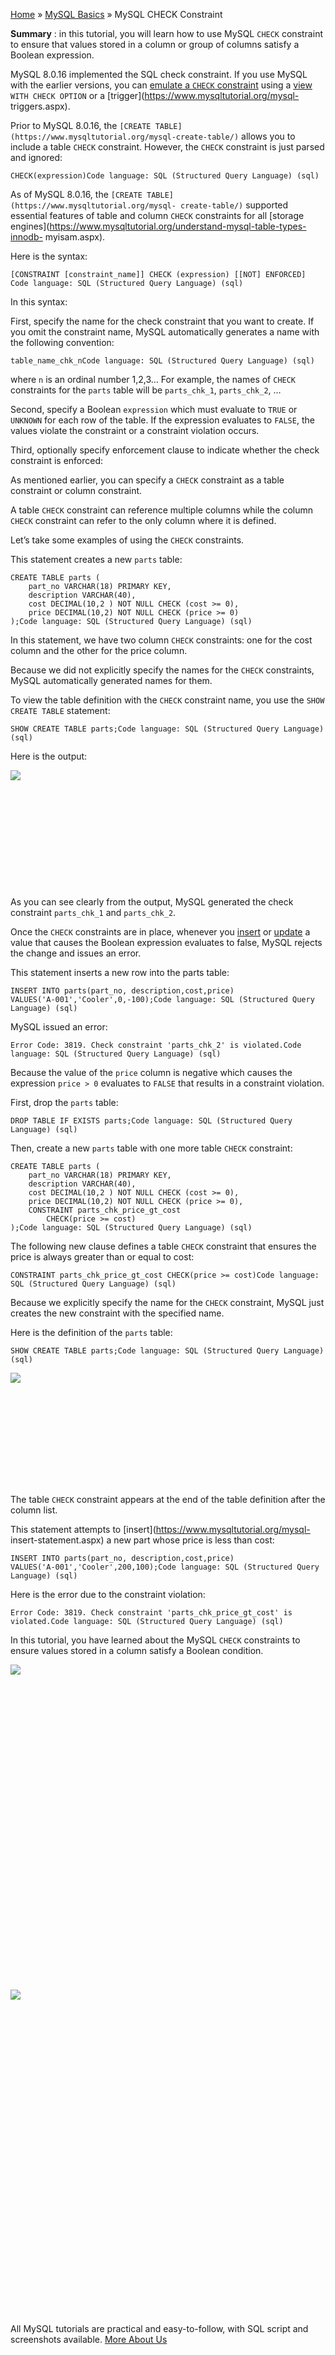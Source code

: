

[Home](https://www.mysqltutorial.org/) » [MySQL
Basics](https://www.mysqltutorial.org/mysql-basics/) » MySQL CHECK Constraint



 **Summary** : in this tutorial, you will learn how to use MySQL `CHECK`
constraint to ensure that values stored in a column or group of columns
satisfy a Boolean expression.



MySQL 8.0.16 implemented the SQL check constraint. If you use MySQL with the
earlier versions, you can [emulate a `CHECK`
constraint](https://www.mysqltutorial.org/mysql-check-constraint-emulation/)
using a [view](https://www.mysqltutorial.org/mysql-views-tutorial.aspx) `WITH
CHECK OPTION` or a [trigger](https://www.mysqltutorial.org/mysql-
triggers.aspx).



Prior to MySQL 8.0.16, the `[CREATE
TABLE](https://www.mysqltutorial.org/mysql-create-table/)` allows you to
include a table `CHECK` constraint. However, the `CHECK` constraint is just
parsed and ignored:


    
    
    CHECK(expression)Code language: SQL (Structured Query Language) (sql)



As of MySQL 8.0.16, the `[CREATE TABLE](https://www.mysqltutorial.org/mysql-
create-table/)` supported essential features of table and column `CHECK`
constraints for all [storage
engines](https://www.mysqltutorial.org/understand-mysql-table-types-innodb-
myisam.aspx).



Here is the syntax:


    
    
    [CONSTRAINT [constraint_name]] CHECK (expression) [[NOT] ENFORCED]
    Code language: SQL (Structured Query Language) (sql)



In this syntax:



First, specify the name for the check constraint that you want to create. If
you omit the constraint name, MySQL automatically generates a name with the
following convention:


    
    
    table_name_chk_nCode language: SQL (Structured Query Language) (sql)



where `n` is an ordinal number 1,2,3… For example, the names of `CHECK`
constraints for the `parts` table will be `parts_chk_1`, `parts_chk_2`, …



Second, specify a Boolean `expression` which must evaluate to `TRUE` or
`UNKNOWN` for each row of the table. If the expression evaluates to `FALSE`,
the values violate the constraint or a constraint violation occurs.



Third, optionally specify enforcement clause to indicate whether the check
constraint is enforced:



As mentioned earlier, you can specify a `CHECK` constraint as a table
constraint or column constraint.



A table `CHECK` constraint can reference multiple columns while the column
`CHECK` constraint can refer to the only column where it is defined.



Let’s take some examples of using the `CHECK` constraints.



This statement creates a new `parts` table:


    
    
    CREATE TABLE parts (
        part_no VARCHAR(18) PRIMARY KEY,
        description VARCHAR(40),
        cost DECIMAL(10,2 ) NOT NULL CHECK (cost >= 0),
        price DECIMAL(10,2) NOT NULL CHECK (price >= 0)
    );Code language: SQL (Structured Query Language) (sql)



In this statement, we have two column `CHECK` constraints: one for the cost
column and the other for the price column.



Because we did not explicitly specify the names for the `CHECK` constraints,
MySQL automatically generated names for them.



To view the table definition with the `CHECK` constraint name, you use the
`SHOW CREATE TABLE` statement:


    
    
    SHOW CREATE TABLE parts;Code language: SQL (Structured Query Language) (sql)



Here is the output:

![](https://www.mysqltutorial.org/wp-content/uploads/2019/08/mysql-check-constraint.png)
![](data:image/svg+xml,%3Csvg%20xmlns=%22http://www.w3.org/2000/svg%22%20viewBox=%220%200%20411%20140%22%3E%3C/svg%3E)


As you can see clearly from the output, MySQL generated the check constraint
`parts_chk_1` and `parts_chk_2`.



Once the `CHECK` constraints are in place, whenever you
[insert](https://www.mysqltutorial.org/mysql-insert-statement.aspx) or
[update](https://www.mysqltutorial.org/mysql-update-data.aspx) a value that
causes the Boolean expression evaluates to false, MySQL rejects the change and
issues an error.



This statement inserts a new row into the parts table:


    
    
    INSERT INTO parts(part_no, description,cost,price) 
    VALUES('A-001','Cooler',0,-100);Code language: SQL (Structured Query Language) (sql)



MySQL issued an error:


    
    
    Error Code: 3819. Check constraint 'parts_chk_2' is violated.Code language: SQL (Structured Query Language) (sql)



Because the value of the `price` column is negative which causes the
expression `price > 0` evaluates to `FALSE` that results in a constraint
violation.



First, drop the `parts` table:


    
    
    DROP TABLE IF EXISTS parts;Code language: SQL (Structured Query Language) (sql)



Then, create a new `parts` table with one more table `CHECK` constraint:


    
    
    CREATE TABLE parts (
        part_no VARCHAR(18) PRIMARY KEY,
        description VARCHAR(40),
        cost DECIMAL(10,2 ) NOT NULL CHECK (cost >= 0),
        price DECIMAL(10,2) NOT NULL CHECK (price >= 0),
        CONSTRAINT parts_chk_price_gt_cost 
            CHECK(price >= cost)
    );Code language: SQL (Structured Query Language) (sql)



The following new clause defines a table `CHECK` constraint that ensures the
price is always greater than or equal to cost:


    
    
    CONSTRAINT parts_chk_price_gt_cost CHECK(price >= cost)Code language: SQL (Structured Query Language) (sql)



Because we explicitly specify the name for the `CHECK` constraint, MySQL just
creates the new constraint with the specified name.



Here is the definition of the `parts` table:


    
    
    SHOW CREATE TABLE parts;Code language: SQL (Structured Query Language) (sql)

![](https://www.mysqltutorial.org/wp-content/uploads/2019/08/mysql-check-constraint-table-constraint-example.png)
![](data:image/svg+xml,%3Csvg%20xmlns=%22http://www.w3.org/2000/svg%22%20viewBox=%220%200%20463%20151%22%3E%3C/svg%3E)


The table `CHECK` constraint appears at the end of the table definition after
the column list.



This statement attempts to [insert](https://www.mysqltutorial.org/mysql-
insert-statement.aspx) a new part whose price is less than cost:


    
    
    INSERT INTO parts(part_no, description,cost,price) 
    VALUES('A-001','Cooler',200,100);Code language: SQL (Structured Query Language) (sql)



Here is the error due to the constraint violation:


    
    
    Error Code: 3819. Check constraint 'parts_chk_price_gt_cost' is violated.Code language: SQL (Structured Query Language) (sql)



In this tutorial, you have learned about the MySQL `CHECK` constraints to
ensure values stored in a column satisfy a Boolean condition.

![](https://www.mysqltutorial.org/wp-content/themes/evolution/img/left.svg)
![](data:image/svg+xml,%3Csvg%20xmlns=%22http://www.w3.org/2000/svg%22%20viewBox=%220%200%2032%2032%22%3E%3C/svg%3E)
![](https://www.mysqltutorial.org/wp-content/themes/evolution/img/right.svg)
![](data:image/svg+xml,%3Csvg%20xmlns=%22http://www.w3.org/2000/svg%22%20viewBox=%220%200%2032%2032%22%3E%3C/svg%3E)


All MySQL tutorials are practical and easy-to-follow, with SQL script and
screenshots available. [More About Us](/about-us/)

